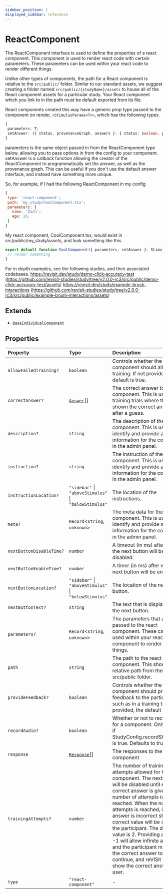 ```yaml
---
sidebar_position: 1
displayed_sidebar: reference
---
```


# ReactComponent

The ReactComponent interface is used to define the properties of a react component. This component is used to render react code with certain parameters. These parameters can be used within your react code to render different things.

Unlike other types of components, the path for a React component is relative to the `src/public/` folder.
Similar to our standard assets, we suggest creating a folder named `src/public/{studyName}/assets` to house all of the React component assets for a particular study.
Your React component which you link to in the path must be default exported from its file.

React components created this way have a generic prop type passed to the component on render, `<StimulusParams<T>>`, which has the following types.

```ts
{
 parameters: T;
 setAnswer: ({ status, provenanceGraph, answers }: { status: boolean, provenanceGraph?: TrrackedProvenance, answers: Record<string, any> }) => void
}
```

parameters is the same object passed in from the ReactComponent type below, allowing you to pass options in from the config to your component.
setAnswer is a callback function allowing the creator of the ReactComponent to programmatically set the answer, as well as the provenance graph. This can be useful if you don't use the default answer interface, and instead have something more unique.

So, for example, if I had the following ReactComponent in my config
```js
{
 type: 'react-component';
 path: 'my_study/CoolComponent.tsx';
 parameters: {
   name: 'Zach';
   age: 26;
 }
}
```

My react component, CoolComponent.tsx, would exist in src/public/my_study/assets, and look something like this

```ts
export default function CoolComponent({ parameters, setAnswer }: StimulusParams<{name: string, age: number}>) {
 // render something
}
```

For in depth examples, see the following studies, and their associated codebases.
https://revisit.dev/study/demo-click-accuracy-test (https://github.com/revisit-studies/study/tree/v2.0.0-rc3/src/public/demo-click-accuracy-test/assets)
https://revisit.dev/study/example-brush-interactions (https://github.com/revisit-studies/study/tree/v2.0.0-rc3/src/public/example-brush-interactions/assets)

## Extends

- [`BaseIndividualComponent`](BaseIndividualComponent.md)

## Properties

| Property | Type | Description | Inherited from |
| :------ | :------ | :------ | :------ |
| `allowFailedTraining?` | `boolean` | Controls whether the component should allow failed training. If not provided, the default is true. | [`BaseIndividualComponent`](BaseIndividualComponent.md).`allowFailedTraining` |
| `correctAnswer?` | [`Answer`](Answer.md)[] | The correct answer to the component. This is used for training trials where the user is shown the correct answer after a guess. | [`BaseIndividualComponent`](BaseIndividualComponent.md).`correctAnswer` |
| `description?` | `string` | The description of the component. This is used to identify and provide additional information for the component in the admin panel. | [`BaseIndividualComponent`](BaseIndividualComponent.md).`description` |
| `instruction?` | `string` | The instruction of the component. This is used to identify and provide additional information for the component in the admin panel. | [`BaseIndividualComponent`](BaseIndividualComponent.md).`instruction` |
| `instructionLocation?` | `"sidebar"` \| `"aboveStimulus"` \| `"belowStimulus"` | The location of the instructions. | [`BaseIndividualComponent`](BaseIndividualComponent.md).`instructionLocation` |
| `meta?` | `Record`\<`string`, `unknown`\> | The meta data for the component. This is used to identify and provide additional information for the component in the admin panel. | [`BaseIndividualComponent`](BaseIndividualComponent.md).`meta` |
| `nextButtonDisableTime?` | `number` | A timeout (in ms) after which the next button will be disabled. | [`BaseIndividualComponent`](BaseIndividualComponent.md).`nextButtonDisableTime` |
| `nextButtonEnableTime?` | `number` | A timer (in ms) after which the next button will be enabled. | [`BaseIndividualComponent`](BaseIndividualComponent.md).`nextButtonEnableTime` |
| `nextButtonLocation?` | `"sidebar"` \| `"aboveStimulus"` \| `"belowStimulus"` | The location of the next button. | [`BaseIndividualComponent`](BaseIndividualComponent.md).`nextButtonLocation` |
| `nextButtonText?` | `string` | The text that is displayed on the next button. | [`BaseIndividualComponent`](BaseIndividualComponent.md).`nextButtonText` |
| `parameters?` | `Record`\<`string`, `unknown`\> | The parameters that are passed to the react component. These can be used within your react component to render different things. | - |
| `path` | `string` | The path to the react component. This should be a relative path from the src/public folder. | - |
| `provideFeedback?` | `boolean` | Controls whether the component should provide feedback to the participant, such as in a training trial. If not provided, the default is false. | [`BaseIndividualComponent`](BaseIndividualComponent.md).`provideFeedback` |
| `recordAudio?` | `boolean` | Whether or not to record audio for a component. Only relevant if StudyConfig.recordStudyAudio is true. Defaults to true. | [`BaseIndividualComponent`](BaseIndividualComponent.md).`recordAudio` |
| `response` | [`Response`](../type-aliases/Response.md)[] | The responses to the component | [`BaseIndividualComponent`](BaseIndividualComponent.md).`response` |
| `trainingAttempts?` | `number` | The number of training attempts allowed for the component. The next button will be disabled until either the correct answer is given or the number of attempts is reached. When the number of attempts is reached, if the answer is incorrect still, the correct value will be shown to the participant. The default value is 2. Providing a value of -1 will allow infinite attempts and the participant must enter the correct answer to continue, and reVISit will not show the correct answer to the user. | [`BaseIndividualComponent`](BaseIndividualComponent.md).`trainingAttempts` |
| `type` | `"react-component"` | - | - |
